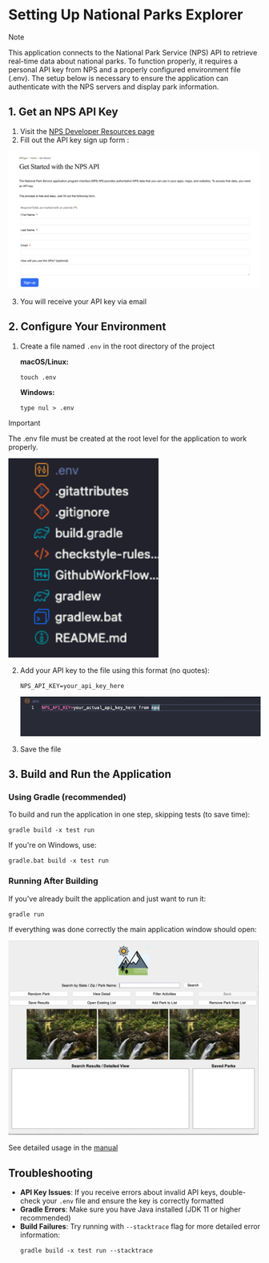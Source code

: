 # Setting Up National Parks Explorer

> [!NOTE]
> This application connects to the National Park Service (NPS) API to retrieve real-time data about national parks. To function properly, it requires a personal API key from NPS and a properly configured environment file (.env). The setup below is necessary to ensure the application can authenticate with the NPS servers and display park information.

## 1. Get an NPS API Key

1. Visit the [NPS Developer Resources page](https://www.nps.gov/subjects/developer/get-started.htm)
2. Fill out the API key sign up form :

<img src="./APISignUP.png" alt="api key sign up" width="550px">

3. You will receive your API key via email 

## 2. Configure Your Environment
1. Create a file named `.env` in the root directory of the project
   
   **macOS/Linux:**
   ```
   touch .env
   ```
   
   **Windows:**
   ```
   type nul > .env
   ```
> [!IMPORTANT]
> The .env file must be created at the root level for the application to work properly.

<img src="./AddENV.png" alt="make file" width="300px">

2. Add your API key to the file using this format (no quotes):
   ```
   NPS_API_KEY=your_api_key_here
   ```

   <img src="./DotENV.png" alt="env" width="500px">
3. Save the file

## 3. Build and Run the Application

### Using Gradle (recommended)

To build and run the application in one step, skipping tests (to save time):

```
gradle build -x test run
```

If you're on Windows, use:

```
gradle.bat build -x test run
```

### Running After Building

If you've already built the application and just want to run it:

```
gradle run
```

If everything was done correctly the main application window should open:

<img src="../../GUITesting/mainWindow.png" alt="main window" width="500px">

See detailed usage in the [manual](../README.md)

## Troubleshooting

- **API Key Issues**: If you receive errors about invalid API keys, double-check your `.env` file and ensure the key is correctly formatted
- **Gradle Errors**: Make sure you have Java installed (JDK 11 or higher recommended)
- **Build Failures**: Try running with `--stacktrace` flag for more detailed error information:
  ```
  gradle build -x test run --stacktrace
  ```

